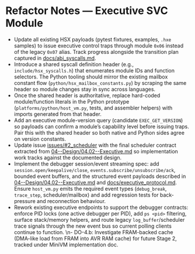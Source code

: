 # Refactor Notes — Executive SVC Module

- Update all existing HSX payloads (pytest fixtures, examples, `.hxe` samples) to issue executive control traps through module `0x06` instead of the legacy `0x07` alias. Track progress alongside the transition plan captured in [docs/abi_syscalls.md](../../docs/abi_syscalls.md).
- Introduce a shared syscall definition header (e.g., `include/hsx_syscalls.h`) that enumerates module IDs and function selectors. The Python tooling should mirror the existing mailbox constant flow (`python/hsx_mailbox_constants.py`) by scraping the same header so module changes stay in sync across languages.
- Once the shared header is authoritative, replace hard-coded module/function literals in the Python prototype (`platforms/python/host_vm.py`, tests, and assembler helpers) with imports generated from that header.
- Add an executive module-version query (candidate `EXEC_GET_VERSION`) so payloads can confirm a module’s capability level before issuing traps. Pair this with the shared header so both native and Python sides agree on version constants.
- Update issue [issues/#2_scheduler](../../issues/#2_scheduler/01--Issue.md) with the final scheduler contract extracted from [04--Design/04.02--Executive.md](../04--Design/04.02--Executive.md) so implementation work tracks against the documented design.
- Implement the debugger session/event streaming spec: add `session.open/keepalive/close`, `events.subscribe/unsubscribe/ack`, bounded event buffers, and the structured event payloads described in [04--Design/04.02--Executive.md](../04--Design/04.02--Executive.md) and [docs/executive_protocol.md](../../docs/executive_protocol.md). Ensure `host_vm.py` emits the required event types (`debug_break`, `trace_step`, scheduler/mailbox) and add regression tests for back-pressure and reconnection behaviour.
- Rework existing executive endpoints to support the debugger contracts: enforce PID locks (one active debugger per PID), add `ps <pid>` filtering, surface stack/memory helpers, and route legacy `log_buffer`/scheduler trace signals through the new event bus so current polling clients continue to function.
\n- DO-4.b: Investigate FRAM-backed cache (DMA-like load from FRAM into AVR RAM cache) for future Stage 2, tracked under MiniVM implementation doc.
